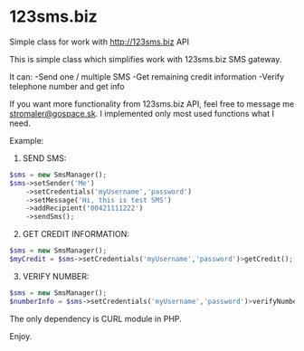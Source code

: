 # 123sms.biz
Simple class for work with http://123sms.biz API

This is simple class which simplifies work with 123sms.biz SMS gateway.

It can:
-Send one / multiple SMS
-Get remaining credit information
-Verify telephone number and get info

If you want more functionality from 123sms.biz API, feel free to message me <stromaler@gospace.sk>.
I implemented only most used functions what I need.

Example:



1. SEND SMS:
```PHP
$sms = new SmsManager();
$sms->setSender('Me')
    ->setCredentials('myUsername','password')
    ->setMessage('Hi, this is test SMS')
    ->addRecipient('00421111222')
    ->sendSms();
```
    
2. GET CREDIT INFORMATION:

```PHP
$sms = new SmsManager();
$myCredit = $sms->setCredentials('myUsername','password')>getCredit();
```

3. VERIFY NUMBER:

```PHP
$sms = new SmsManager();
$numberInfo = $sms->setCredentials('myUsername','password')>verifyNumber('00421111222');
```
The only dependency is CURL module in PHP.

Enjoy.
